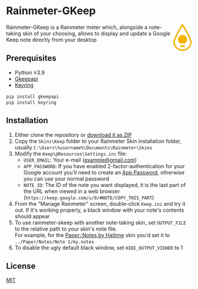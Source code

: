 # Rainmeter-GKeep
<img align="right" width="10%" src="res/graphics/rainmeter-gkeep-icon.svg" />

Rainmeter-GKeep is a Rainmeter meter which, alongside a note-taking skin of your choosing, allows to display and update a Google Keep note directly from your desktop

## Prerequisites

* Python ≥3.9
* [Gkeepapi](https://github.com/kiwiz/gkeepapi)
* [Keyring](https://pypi.org/project/keyring/)

```batch
pip install gkeepapi
pip install keyring
```

## Installation

1. Either clone the repository or [download it as ZIP](https://github.com/PrOF-kk/rainmeter-gkeep/archive/refs/heads/master.zip)  
2. Copy the `Skins\Keep` folder to your Rainmeter Skin installation folder, usually `C:\Users\%username%\Documents\Rainmeter\Skins`
3. Modify the `Keep\@Resources\Settings.inc` file:
   * `USER_EMAIL`: Your e-mail (example@gmail.com)
   * `APP_PASSWORD`: If you have enabled 2-factor-authentication for your Google account you'll need to create an [App Password](https://support.google.com/accounts/answer/185833), otherwise you can use your normal password
   * `NOTE_ID`: The ID of the note you want displayed, it is the last part of the URL when viewed in a web browser (`https://keep.google.com/u/0/#NOTE/COPY_THIS_PART`)
4. From the "Manage Rainmeter" screen, double-click `Keep.ini` and try it out. If it's working properly, a black window with your note's contents should appear
5. To use rainmeter-skeep with another note-taking skin, set `OUTPUT_FILE` to the relative path to your skin's note file.  
   For example, for the [Paper::Notes by Haitime](https://www.deviantart.com/haitime/art/Paper-Notes-399129789) skin you'd set it to `../Paper/Notes/Note 1/my.notes`
6. To disable the ugly default black window, set `HIDE_OUTPUT_VIEWER` to 1

## License
[MIT](https://choosealicense.com/licenses/mit/)
